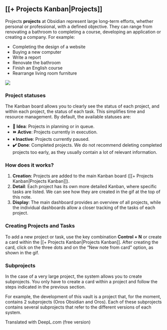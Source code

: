## [[+ Projects Kanban|Projects]]
Projects **projects** at Obsidian represent large long-term efforts, whether personal or professional, with a defined objective. They can range from renovating a bathroom to completing a course, developing an application or creating a company. For example:

- Completing the design of a website
- Buying a new computer
- Write a report
- Renovate the bathroom
- Finish an English course
- Rearrange living room furniture

![](https://imgur.com/CVmpf4T.gif)
### Project statuses

The Kanban board allows you to clearly see the status of each project, and within each project, the status of each task. This simplifies time and resource management. By default, the available statuses are:

- **💭 Idea**: Projects in planning or in queue.
- **⏩ Active**: Projects currently in execution.
- **⏸ Inactive**: Projects currently paused.
- **✔️ Done**: Completed projects. We do not recommend deleting completed projects too early, as they usually contain a lot of relevant information.

### How does it works?

1. **Creation**: Projects are added to the main Kanban board ([[+ Projects Kanban|Projects Kanban]]).
2. **Detail**: Each project has its own more detailed Kanban, where specific tasks are listed. We can see how they are created in the gif at the top of this note.
3. **Display**: The main dashboard provides an overview of all projects, while the individual dashboards allow a closer tracking of the tasks of each project.

### Creating Projects and Tasks

To add a new project or task, use the key combination **Control + N** or create a card within the [[+ Projects Kanban|Projects Kanban]]. After creating the card, click on the three dots and on the “New note from card” option, as shown in the gif.

### Subprojects
In the case of a very large project, the system allows you to create subprojects. You only have to create a card within a project and follow the steps indicated in the previous section.

For example, the development of this vault is a project that, for the moment, contains 2 subprojects (Oros Obsidian and Oros). Each of these subprojects contains several subprojects that refer to the different versions of each system.

Translated with DeepL.com (free version)